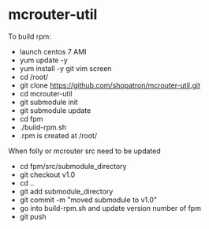 # mcrouter-util

To build rpm:

* launch centos 7 AMI
* yum update -y
* yum install -y git vim screen
* cd /root/
* git clone https://github.com/shopatron/mcrouter-util.git
* cd mcrouter-util
* git submodule init
* git submodule update
* cd fpm
* ./build-rpm.sh
* .rpm is created at /root/

When folly or mcrouter src need to be updated

* cd fpm/src/submodule_directory
* git checkout v1.0
* cd ..
* git add submodule_directory
* git commit -m "moved submodule to v1.0"
* go into build-rpm.sh and update version number of fpm
* git push
